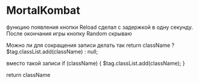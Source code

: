 # MortalKombat

функцию появления кнопки Reload сделал с задержкой в одну секунду.
После окончания игры кнопку Random скрываю

Можно ли для сокращения записи делать так
return className ? $tag.classList.add(className) : null;

вместо такой записи
if (className) {
$tag.classList.add(className);
}

return className

